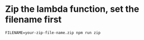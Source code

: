 # Zip the lambda function, set the filename first

```
FILENAME=your-zip-file-name.zip npm run zip
```

